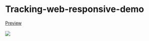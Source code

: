 # Tracking-web-responsive-demo

<a href="https://yigitus.github.io/Tracking-web-responsive-demo/" >Preview </a><br><br>
<img src="https://user-images.githubusercontent.com/46648645/222096695-d91b6747-eb97-4742-bc71-ed16c5500f43.png">
